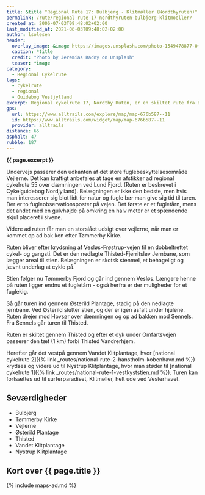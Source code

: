 ```yaml
---
title: &title "Regional Rute 17: Bulbjerg - Klitmøller (Nordthyruten)"
permalink: /rute/regional-rute-17-nordthyruten-bulbjerg-klitmoeller/
created_at: 2006-07-03T09:48:02+02:00
last_modified_at: 2021-06-03T09:48:02+02:00
author: lsolesen
header:
  overlay_image: &image https://images.unsplash.com/photo-1549478877-0f4797473546?ixlib=rb-1.2.1&auto=format&fit=crop&w=1651&q=80
  caption: *title
  credit: "Photo by Jeremias Radny on Unsplash"
  teaser: *image
category:
  - Regional Cykelrute
tags:
  - cykelrute
  - regional
  - Guidebog Vestjylland
excerpt: Regional cykelrute 17, Nordthy Ruten, er en skiltet rute fra Bulbjerg på national cykelrute 1 over Thisted til Nystrup Plantage hvor den igen møder national rute 1.
gps:
  url: https://www.alltrails.com/explore/map/map-676b587--11
  id: https://www.alltrails.com/widget/map/map-676b587--11
  provider: alltrails
distance: 65
asphalt: 47
rubble: 187
---
```


**{{ page.excerpt }}**

Undervejs passerer den udkanten af det store fuglebeskyttelsesområde Vejlerne. Det kan kraftigt anbefales at tage en afstikker ad regional cykelrute 55 over dæmningen ved Lund Fjord. (Ruten er beskrevet i Cykelguidebog Nordjylland). Belægningen er ikke den bedste, men hvis man interesserer sig blot lidt for natur og fugle bør man give sig tid til turen. Der er to fugleobservationsposter på vejen. Det første er et fugletårn, mens det andet med en gulvhøjde på omkring en halv meter er et spændende skjul placeret i sivene.

Videre ad ruten får man en storslået udsigt over vejlerne, når man er kommet op ad bak ken efter Tømmerby Kirke.

Ruten bliver efter krydsning af Vesløs-Frøstrup-vejen til en dobbeltrettet cykel- og gangsti. Det er den nedlagte Thisted-Fjerritslev Jernbane, som lægger areal til stien. Belægningen er skotsk stenmel, et behageligt og jævnt underlag at cykle på.

Stien følger nu Tømmerby Fjord og går ind gennem Vesløs. Længere henne på ruten ligger endnu et fugletårn - også herfra er der muligheder for et fuglekig.

Så går turen ind gennem Østerild Plantage, stadig på den nedlagte jernbane. Ved Østerild slutter stien, og der er igen asfalt under hjulene. Ruten drejer mod Hovsør over dæmningen og op ad bakken mod Sennels. Fra Sennels går turen til Thisted.

Ruten er skiltet gennem Thisted og efter et dyk under Omfartsvejen passerer den tæt (1 km) forbi Thisted Vandrerhjem.

Herefter går det vestpå gennem Vandet Klitplantage, hvor [national cykelrute 2]({% link _routes/national-rute-2-hanstholm-kobenhavn.md %}) krydses og videre ud til Nystrup Klitplantage, hvor man støder til [national cykelrute 1]({% link _routes/national-rute-1-vestkyststien.md %}). Turen kan fortsættes ud til surferparadiset, Klitmøller, helt ude ved Vesterhavet.

## Seværdigheder

- Bulbjerg
- Tømmerby Kirke
- Vejlerne
- Østerild Plantage
- Thisted
- Vandet Klitplantage
- Nystrup Klitplantage

## Kort over {{ page.title }}

{% include maps-ad.md %}
